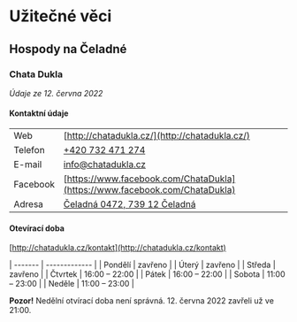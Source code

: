 # Užitečné věci

## Hospody na Čeladné

### Chata Dukla

*Údaje ze 12. června 2022*

#### Kontaktní údaje

|          |                                                                            |
| -------- | ---------------------------------------------------------------------------|
| Web      | [http://chatadukla.cz/](http://chatadukla.cz/)                             |
| Telefon  | [+420 732 471 274](tel:+420732471274)                                      |
| E-mail   | [info@chatadukla.cz](mailto:info@chatadukla.cz)                            |
| Facebook | [https://www.facebook.com/ChataDukla](https://www.facebook.com/ChataDukla) |
| Adresa   | [Čeladná 0472, 739 12 Čeladná](https://mapy.cz/s/kesafafaru)               |

#### Otevírací doba

[http://chatadukla.cz/kontakt](http://chatadukla.cz/kontakt)


| ------- | ------------- |
| Pondělí | zavřeno       |
| Úterý   | zavřeno       |
| Středa  | zavřeno       |
| Čtvrtek | 16:00 – 22:00 |
| Pátek   | 16:00 – 22:00 |
| Sobota  | 11:00 – 23:00 |
| Neděle  | 11:00 – 23:00 |

**Pozor!** Nedělní otvírací doba není správná. 12. června 2022 zavřeli už ve 21:00.